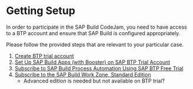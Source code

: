 # Getting Setup

In order to participate in the SAP Build CodeJam, you need to have access to a BTP account and ensure that SAP Build is configured appropriately.

Please follow the provided steps that are relevant to your particular case.

1. [Create BTP trial account](https://developers.sap.com/tutorials/hcp-create-trial-account.html)
2. [Set Up SAP Build Apps (with Booster) on SAP BTP Trial Account](https://developers.sap.com/tutorials/build-apps-trial-booster.html)
3. [Subscribe to SAP Build Process Automation Using SAP BTP Free Trial](https://developers.sap.com/tutorials/spa-subscribe-free-trial.html)
4. [Subscribe to the SAP Build Work Zone, Standard Edition](https://developers.sap.com/tutorials/btp-app-work-zone-subscribe.html)
   - Advanced edition is needed but not available on BTP trial?
